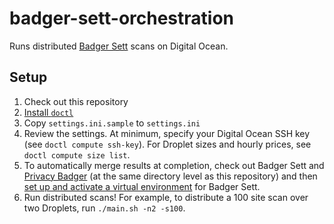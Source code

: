 # badger-sett-orchestration

Runs distributed [Badger Sett](https://github.com/EFForg/badger-sett) scans on Digital Ocean.

## Setup

1. Check out this repository
2. [Install `doctl`](https://github.com/digitalocean/doctl#installing-doctl)
3. Copy `settings.ini.sample` to `settings.ini`
4. Review the settings. At minimum, specify your Digital Ocean SSH key (see `doctl compute ssh-key`). For Droplet sizes and hourly prices, see `doctl compute size list`.
5. To automatically merge results at completion, check out Badger Sett and [Privacy Badger](https://github.com/EFForg/privacybadger) (at the same directory level as this repository) and then [set up and activate a virtual environment](https://snarky.ca/a-quick-and-dirty-guide-on-how-to-install-packages-for-python/) for Badger Sett.
6. Run distributed scans! For example, to distribute a 100 site scan over two Droplets, run `./main.sh -n2 -s100`.
